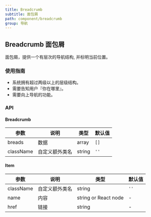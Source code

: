 ```yaml
---
title: Breadcrumb
subtitle: 面包屑
path: component/breadcrumb
group: 导航
---
```


## Breadcrumb 面包屑

面包屑，提供一个有层次的导航结构, 并标明当前位置。

### 使用指南

-   系统拥有超过两级以上的层级结构。
-   需要告知用户『你在哪里』。
-   需要向上导航的功能。

### API

#### Breadcrumb

| 参数    |   说明          | 类型     | 默认值        |
| --------- | ------------- | ------ | ---------- |
| breads      | 数据  | array | `[]`   |
| className | 自定义额外类名  | string | `''`       |

#### Item

| 参数        | 说明      | 类型                      | 默认值  |
| --------- | ------- | ----------------------- | ---- |
| className | 自定义额外类名 | string                  | `''` |
| name      | 内容      | string or React node |  -    |
| href      | 链接      | string                  |   -   |
